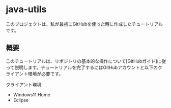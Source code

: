 # java-utils

このプロジェクトは、私が最初にGitHubを使った時に作成したチュートリアルです。

## 概要

このチュートリアルは、リポジトリの基本的な操作について[GitHubガイド]に従って説明します。チュートリアルを完了するにはGitHubアカウントと以下のクライアント環境が必要です。

クライアント環境
- Windows11 Home
- Eclipse
